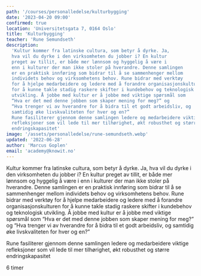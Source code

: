 ```yaml
---
path: '/courses/personalledelse/kulturbygging'
date: '2023-04-20 09:00'
confirmed: true
location: 'Universitetsgata 7, 0164 Oslo'
title: 'Kulturbygging'
teacher: 'Rune Semundseth'
description:
  'Kultur kommer fra latinske cultura, som betyr å dyrke. Ja, 
  hva vil du dyrke i den virksomheten du jobber i? En kultur 
  preget av tillit, er både mer lønnsom og hyggelig å være i 
  enn i kulturer der man ikke stoler på hverandre. Denne samlingen 
  er en praktisk innføring som bidrar til å se sammenhenger mellom 
  individets behov og virksomhetens behov. Rune bidrar med verktøy 
  for å hjelpe medarbeidere og ledere med å forandre organisasjonskulturen 
  for å kunne takle stadig raskere skifter i kundebehov og teknologisk 
  utvikling. Å jobbe med kultur er å jobbe med viktige spørsmål som 
  “Hva er det med denne jobben som skaper mening for meg?” og 
  “Hva trenger vi av hverandre for å bidra til et godt arbeidsliv, og 
  samtidig øke livskvaliteten for hver og en?”
  Rune fasiliterer gjennom denne samlingen ledere og medarbeidere viktige 
  refleksjoner som vil lede til mer tilhørighet, økt robusthet og større 
  endringskapasitet'
image: '/assets/personalledelse/rune-semundseth.webp'
updated: '2022-06-28'
author: 'Marcus Goplen'
email: 'academy@knowit.no'
---
```


Kultur kommer fra latinske cultura, som betyr å dyrke. Ja, hva vil du dyrke i den 
virksomheten du jobber i? En kultur preget av tillit, er både mer lønnsom og hyggelig 
å være i enn i kulturer der man ikke stoler på hverandre. Denne samlingen er en praktisk 
innføring som bidrar til å se sammenhenger mellom individets behov og virksomhetens behov. 
Rune bidrar med verktøy for å hjelpe medarbeidere og ledere med å forandre 
organisasjonskulturen for å kunne takle stadig raskere skifter i kundebehov og 
teknologisk utvikling. Å jobbe med kultur er å jobbe med viktige spørsmål som 
“Hva er det med denne jobben som skaper mening for meg?” og “Hva trenger vi av 
hverandre for å bidra til et godt arbeidsliv, og samtidig øke livskvaliteten for hver og en?”

Rune fasiliterer gjennom denne samlingen ledere og medarbeidere viktige refleksjoner som 
vil lede til mer tilhørighet, økt robusthet og større endringskapasitet

6 timer
